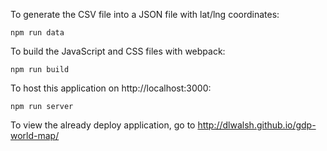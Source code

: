 To generate the CSV file into a JSON file with lat/lng coordinates:

    npm run data

To build the JavaScript and CSS files with webpack:

    npm run build

To host this application on http://localhost:3000:

    npm run server

To view the already deploy application, go to http://dlwalsh.github.io/gdp-world-map/
